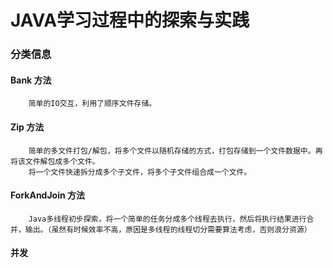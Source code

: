 # JAVA学习过程中的探索与实践

### 分类信息
#### Bank 方法
```$xslt
    简单的IO交互，利用了顺序文件存储。
```
#### Zip 方法
```$xslt
    简单的多文件打包/解包，将多个文件以随机存储的方式，打包存储到一个文件数据中。再将该文件解包成多个文件。
    将一个文件快速拆分成多个子文件，将多个子文件组合成一个文件。
```
#### ForkAndJoin 方法
```$xslt
    Java多线程初步探索，将一个简单的任务分成多个线程去执行，然后将执行结果进行合并，输出。（虽然有时候效率不高，原因是多线程的线程切分需要算法考虑，否则浪分资源）
```
#### 并发